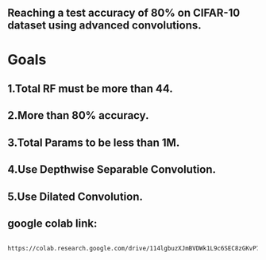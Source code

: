 ## Reaching a test accuracy of 80% on CIFAR-10 dataset using advanced convolutions.
# Goals
  ## 1.Total RF must be more than 44.
  ## 2.More than 80% accuracy.
  ## 3.Total Params to be less than 1M.
  ## 4.Use Depthwise Separable Convolution.
  ## 5.Use Dilated Convolution.

   ## google colab link:  
     https://colab.research.google.com/drive/114lgbuzXJmBVDWk1L9c6SEC8zGKvP7nZ
